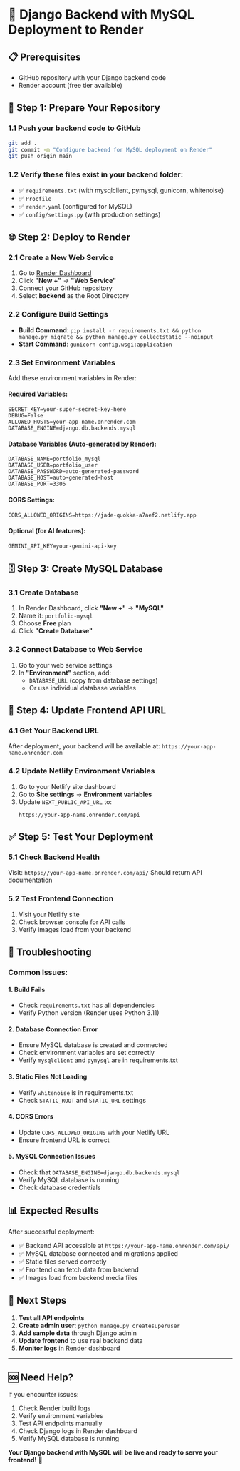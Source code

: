 # 🚀 Django Backend with MySQL Deployment to Render

## 📋 Prerequisites
- GitHub repository with your Django backend code
- Render account (free tier available)

## 🔧 Step 1: Prepare Your Repository

### 1.1 Push your backend code to GitHub
```bash
git add .
git commit -m "Configure backend for MySQL deployment on Render"
git push origin main
```

### 1.2 Verify these files exist in your backend folder:
- ✅ `requirements.txt` (with mysqlclient, pymysql, gunicorn, whitenoise)
- ✅ `Procfile`
- ✅ `render.yaml` (configured for MySQL)
- ✅ `config/settings.py` (with production settings)

## 🌐 Step 2: Deploy to Render

### 2.1 Create a New Web Service
1. Go to [Render Dashboard](https://dashboard.render.com)
2. Click **"New +"** → **"Web Service"**
3. Connect your GitHub repository
4. Select **backend** as the Root Directory

### 2.2 Configure Build Settings
- **Build Command**: `pip install -r requirements.txt && python manage.py migrate && python manage.py collectstatic --noinput`
- **Start Command**: `gunicorn config.wsgi:application`

### 2.3 Set Environment Variables
Add these environment variables in Render:

#### Required Variables:
```
SECRET_KEY=your-super-secret-key-here
DEBUG=False
ALLOWED_HOSTS=your-app-name.onrender.com
DATABASE_ENGINE=django.db.backends.mysql
```

#### Database Variables (Auto-generated by Render):
```
DATABASE_NAME=portfolio_mysql
DATABASE_USER=portfolio_user
DATABASE_PASSWORD=auto-generated-password
DATABASE_HOST=auto-generated-host
DATABASE_PORT=3306
```

#### CORS Settings:
```
CORS_ALLOWED_ORIGINS=https://jade-quokka-a7aef2.netlify.app
```

#### Optional (for AI features):
```
GEMINI_API_KEY=your-gemini-api-key
```

## 🗄️ Step 3: Create MySQL Database

### 3.1 Create Database
1. In Render Dashboard, click **"New +"** → **"MySQL"**
2. Name it: `portfolio-mysql`
3. Choose **Free** plan
4. Click **"Create Database"**

### 3.2 Connect Database to Web Service
1. Go to your web service settings
2. In **"Environment"** section, add:
   - `DATABASE_URL` (copy from database settings)
   - Or use individual database variables

## 🔄 Step 4: Update Frontend API URL

### 4.1 Get Your Backend URL
After deployment, your backend will be available at:
`https://your-app-name.onrender.com`

### 4.2 Update Netlify Environment Variables
1. Go to your Netlify site dashboard
2. Go to **Site settings** → **Environment variables**
3. Update `NEXT_PUBLIC_API_URL` to:
   ```
   https://your-app-name.onrender.com/api
   ```

## ✅ Step 5: Test Your Deployment

### 5.1 Check Backend Health
Visit: `https://your-app-name.onrender.com/api/`
Should return API documentation

### 5.2 Test Frontend Connection
1. Visit your Netlify site
2. Check browser console for API calls
3. Verify images load from your backend

## 🐛 Troubleshooting

### Common Issues:

#### 1. Build Fails
- Check `requirements.txt` has all dependencies
- Verify Python version (Render uses Python 3.11)

#### 2. Database Connection Error
- Ensure MySQL database is created and connected
- Check environment variables are set correctly
- Verify `mysqlclient` and `pymysql` are in requirements.txt

#### 3. Static Files Not Loading
- Verify `whitenoise` is in requirements.txt
- Check `STATIC_ROOT` and `STATIC_URL` settings

#### 4. CORS Errors
- Update `CORS_ALLOWED_ORIGINS` with your Netlify URL
- Ensure frontend URL is correct

#### 5. MySQL Connection Issues
- Check that `DATABASE_ENGINE=django.db.backends.mysql`
- Verify MySQL database is running
- Check database credentials

## 📊 Expected Results

After successful deployment:
- ✅ Backend API accessible at `https://your-app-name.onrender.com/api/`
- ✅ MySQL database connected and migrations applied
- ✅ Static files served correctly
- ✅ Frontend can fetch data from backend
- ✅ Images load from backend media files

## 🎯 Next Steps

1. **Test all API endpoints**
2. **Create admin user**: `python manage.py createsuperuser`
3. **Add sample data** through Django admin
4. **Update frontend** to use real backend data
5. **Monitor logs** in Render dashboard

---

## 🆘 Need Help?

If you encounter issues:
1. Check Render build logs
2. Verify environment variables
3. Test API endpoints manually
4. Check Django logs in Render dashboard
5. Verify MySQL database is running

**Your Django backend with MySQL will be live and ready to serve your frontend!** 🚀
